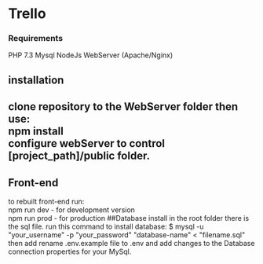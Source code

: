 # Trello
### Requirements
PHP 7.3 
Mysql
NodeJs
WebServer (Apache/Nginx)
## installation
clone repository to the WebServer folder
then use:
<br>npm install
<br>configure webServer to control [project_path]/public folder.
---
## Front-end
to rebuilt front-end run:
<br>npm run dev - for development version
<br>npm run prod - for production
##Database install
in the root folder there is the sql file. run this command to install database:
$ mysql -u "your_username" -p "your_password" "database-name" < "filename.sql" 
then add rename .env.example file to .env and add changes to the Database connection properties for your MySql.


